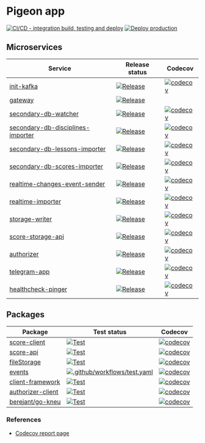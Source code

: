 # Pigeon app
[![CI/CD - integration build, testing and deploy](https://github.com/kneu-messenger-pigeon/pigeon-app/actions/workflows/ci-cd.yaml/badge.svg)](https://github.com/kneu-messenger-pigeon/pigeon-app/actions/workflows/ci-cd.yaml)
[![Deploy production](https://github.com/kneu-messenger-pigeon/pigeon-app/actions/workflows/production-deploy.yaml/badge.svg)](https://github.com/kneu-messenger-pigeon/pigeon-app/actions/workflows/production-deploy.yaml)

## Microservices
[comment]: <> (Start service list)

| Service | Release status | Codecov |
|---------|----------------|---------|
| [init-kafka](https://github.com/kneu-messenger-pigeon/init-kafka) | [![Release](https://github.com/kneu-messenger-pigeon/init-kafka/actions/workflows/release.yaml/badge.svg)](https://github.com/kneu-messenger-pigeon/init-kafka/actions/workflows/release.yaml) | [![codecov](https://codecov.io/gh/kneu-messenger-pigeon/init-kafka/branch/main/graph/badge.svg?token=6MFQNOFBIT)](https://codecov.io/gh/kneu-messenger-pigeon/init-kafka) |
| [gateway](https://github.com/kneu-messenger-pigeon/gateway) | [![Release](https://github.com/kneu-messenger-pigeon/gateway/actions/workflows/release.yaml/badge.svg)](https://github.com/kneu-messenger-pigeon/gateway/actions/workflows/release.yaml) |  |
| [secondary-db-watcher](https://github.com/kneu-messenger-pigeon/secondary-db-watcher) | [![Release](https://github.com/kneu-messenger-pigeon/secondary-db-watcher/actions/workflows/release.yaml/badge.svg)](https://github.com/kneu-messenger-pigeon/secondary-db-watcher/actions/workflows/release.yaml) | [![codecov](https://codecov.io/gh/kneu-messenger-pigeon/secondary-db-watcher/branch/main/graph/badge.svg?token=HYI5IYUXND)](https://codecov.io/gh/kneu-messenger-pigeon/secondary-db-watcher) |
| [secondary-db-disciplines-importer](https://github.com/kneu-messenger-pigeon/secondary-db-disciplines-importer) | [![Release](https://github.com/kneu-messenger-pigeon/secondary-db-disciplines-importer/actions/workflows/release.yaml/badge.svg)](https://github.com/kneu-messenger-pigeon/secondary-db-disciplines-importer/actions/workflows/release.yaml) | [![codecov](https://codecov.io/gh/kneu-messenger-pigeon/secondary-db-disciplines-importer/branch/main/graph/badge.svg?token=GEAF4VU2NV)](https://codecov.io/gh/kneu-messenger-pigeon/secondary-db-disciplines-importer) |
| [secondary-db-lessons-importer](https://github.com/kneu-messenger-pigeon/secondary-db-lessons-importer) | [![Release](https://github.com/kneu-messenger-pigeon/secondary-db-lessons-importer/actions/workflows/release.yaml/badge.svg)](https://github.com/kneu-messenger-pigeon/secondary-db-lessons-importer/actions/workflows/release.yaml) | [![codecov](https://codecov.io/gh/kneu-messenger-pigeon/secondary-db-lessons-importer/branch/main/graph/badge.svg?token=ZTYOWR0HRO)](https://codecov.io/gh/kneu-messenger-pigeon/secondary-db-lessons-importer) |
| [secondary-db-scores-importer](https://github.com/kneu-messenger-pigeon/secondary-db-scores-importer) | [![Release](https://github.com/kneu-messenger-pigeon/secondary-db-scores-importer/actions/workflows/release.yaml/badge.svg)](https://github.com/kneu-messenger-pigeon/secondary-db-scores-importer/actions/workflows/release.yaml) | [![codecov](https://codecov.io/gh/kneu-messenger-pigeon/secondary-db-scores-importer/branch/main/graph/badge.svg?token=GFH2336CCW)](https://codecov.io/gh/kneu-messenger-pigeon/secondary-db-scores-importer) |
| [realtime-changes-event-sender](https://github.com/kneu-messenger-pigeon/realtime-changes-event-sender) | [![Release](https://github.com/kneu-messenger-pigeon/realtime-changes-event-sender/actions/workflows/release.yaml/badge.svg)](https://github.com/kneu-messenger-pigeon/realtime-changes-event-sender/actions/workflows/release.yaml) | [![codecov](https://codecov.io/gh/kneu-messenger-pigeon/realtime-changes-event-sender/branch/main/graph/badge.svg?token=3XFR44LX9B)](https://codecov.io/gh/kneu-messenger-pigeon/realtime-changes-event-sender) |
| [realtime-importer](https://github.com/kneu-messenger-pigeon/realtime-importer) | [![Release](https://github.com/kneu-messenger-pigeon/realtime-importer/actions/workflows/release.yaml/badge.svg)](https://github.com/kneu-messenger-pigeon/realtime-importer/actions/workflows/release.yaml) | [![codecov](https://codecov.io/gh/kneu-messenger-pigeon/realtime-importer/branch/main/graph/badge.svg?token=1N19RLKSQF)](https://codecov.io/gh/kneu-messenger-pigeon/realtime-importer) |
| [storage-writer](https://github.com/kneu-messenger-pigeon/storage-writer) | [![Release](https://github.com/kneu-messenger-pigeon/storage-writer/actions/workflows/release.yaml/badge.svg)](https://github.com/kneu-messenger-pigeon/storage-writer/actions/workflows/release.yaml) | [![codecov](https://codecov.io/gh/kneu-messenger-pigeon/storage-writer/branch/main/graph/badge.svg?token=Z3VCW3EHF7)](https://codecov.io/gh/kneu-messenger-pigeon/storage-writer) |
| [score-storage-api](https://github.com/kneu-messenger-pigeon/score-storage-api) | [![Release](https://github.com/kneu-messenger-pigeon/score-storage-api/actions/workflows/release.yaml/badge.svg)](https://github.com/kneu-messenger-pigeon/score-storage-api/actions/workflows/release.yaml) | [![codecov](https://codecov.io/gh/kneu-messenger-pigeon/score-storage-api/branch/main/graph/badge.svg?token=JV3ANYCWB0)](https://codecov.io/gh/kneu-messenger-pigeon/score-storage-api) |
| [authorizer](https://github.com/kneu-messenger-pigeon/authorizer) | [![Release](https://github.com/kneu-messenger-pigeon/authorizer/actions/workflows/release.yaml/badge.svg)](https://github.com/kneu-messenger-pigeon/authorizer/actions/workflows/release.yaml) | [![codecov](https://codecov.io/gh/kneu-messenger-pigeon/authorizer/branch/main/graph/badge.svg?token=VI5R8LW1AQ)](https://codecov.io/gh/kneu-messenger-pigeon/authorizer) |
| [telegram-app](https://github.com/kneu-messenger-pigeon/telegram-app) | [![Release](https://github.com/kneu-messenger-pigeon/telegram-app/actions/workflows/release.yaml/badge.svg)](https://github.com/kneu-messenger-pigeon/telegram-app/actions/workflows/release.yaml) | [![codecov](https://codecov.io/gh/kneu-messenger-pigeon/telegram-app/branch/main/graph/badge.svg?token=MFL0ALRHTI)](https://codecov.io/gh/kneu-messenger-pigeon/telegram-app) |
| [healthcheck-pinger](https://github.com/kneu-messenger-pigeon/healthcheck-pinger) | [![Release](https://github.com/kneu-messenger-pigeon/healthcheck-pinger/actions/workflows/release.yaml/badge.svg)](https://github.com/kneu-messenger-pigeon/healthcheck-pinger/actions/workflows/release.yaml) | [![codecov](https://codecov.io/github/kneu-messenger-pigeon/healthcheck-pinger/branch/main/graph/badge.svg?token=yMS8HoUIPK)](https://codecov.io/github/kneu-messenger-pigeon/healthcheck-pinger) |

[comment]: <> (End service list)

## Packages

[comment]: <> (Start packages list)

| Package | Test status | Codecov |
|---------|-------------|---------|
| [score-client](https://github.com/kneu-messenger-pigeon/score-client) | [![Test](https://github.com/kneu-messenger-pigeon/score-client/actions/workflows/test.yaml/badge.svg)](https://github.com/kneu-messenger-pigeon/score-client/actions/workflows/test.yaml) | [![codecov](https://codecov.io/gh/kneu-messenger-pigeon/score-client/branch/main/graph/badge.svg?token=GJNJLNLCCG)](https://codecov.io/gh/kneu-messenger-pigeon/score-client) |
| [score-api](https://github.com/kneu-messenger-pigeon/score-api) | [![Test](https://github.com/kneu-messenger-pigeon/score-api/actions/workflows/test.yaml/badge.svg)](https://github.com/kneu-messenger-pigeon/score-api/actions/workflows/test.yaml) | [![codecov](https://codecov.io/gh/kneu-messenger-pigeon/score-api/branch/main/graph/badge.svg?token=LJQQU7MSW9)](https://codecov.io/gh/kneu-messenger-pigeon/score-api) |
| [fileStorage](https://github.com/kneu-messenger-pigeon/fileStorage) | [![Test](https://github.com/kneu-messenger-pigeon/fileStorage/actions/workflows/test.yaml/badge.svg)](https://github.com/kneu-messenger-pigeon/fileStorage/actions/workflows/test.yaml) | [![codecov](https://codecov.io/gh/kneu-messenger-pigeon/fileStorage/branch/main/graph/badge.svg?token=XW2SKJNDJ2)](https://codecov.io/gh/kneu-messenger-pigeon/fileStorage) |
| [events](https://github.com/kneu-messenger-pigeon/events) | [![.github/workflows/test.yaml](https://github.com/kneu-messenger-pigeon/events/actions/workflows/test.yaml/badge.svg)](https://github.com/kneu-messenger-pigeon/events/actions/workflows/test.yaml) | [![codecov](https://codecov.io/gh/kneu-messenger-pigeon/events/branch/main/graph/badge.svg?token=65FYMUI8KW)](https://codecov.io/gh/kneu-messenger-pigeon/events) |
| [client-framework](https://github.com/kneu-messenger-pigeon/client-framework) | [![Test](https://github.com/kneu-messenger-pigeon/client-framework/actions/workflows/test.yaml/badge.svg)](https://github.com/kneu-messenger-pigeon/client-framework/actions/workflows/test.yaml) | [![codecov](https://codecov.io/gh/kneu-messenger-pigeon/client-framework/branch/main/graph/badge.svg?token=DJJL96ZCED)](https://codecov.io/gh/kneu-messenger-pigeon/client-framework) |
| [authorizer-client](https://github.com/kneu-messenger-pigeon/authorizer-client) | [![Test](https://github.com/kneu-messenger-pigeon/authorizer-client/actions/workflows/test.yaml/badge.svg)](https://github.com/kneu-messenger-pigeon/authorizer-client/actions/workflows/test.yaml) | [![codecov](https://codecov.io/gh/kneu-messenger-pigeon/authorizer-client/branch/main/graph/badge.svg?token=72G31R0CBU)](https://codecov.io/gh/kneu-messenger-pigeon/authorizer-client) |
| [berejant/go-kneu](https://github.com/berejant/go-kneu) | [![Test](https://github.com/berejant/go-kneu/actions/workflows/test.yaml/badge.svg)](https://github.com/berejant/go-kneu/actions/workflows/test.yaml) | [![codecov](https://codecov.io/gh/berejant/go-kneu/branch/main/graph/badge.svg?token=H5FUKIITQJ)](https://codecov.io/gh/berejant/go-kneu) |

[comment]: <> (End packages list)

### References

 - [Codecov report page](https://app.codecov.io/gh/kneu-messenger-pigeon)
